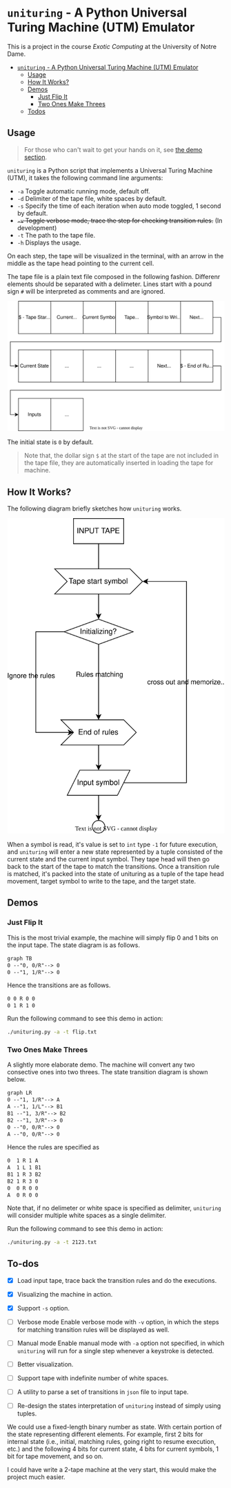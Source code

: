 # `unituring` - A Python Universal Turing Machine (UTM) Emulator

This is a project in the course *Exotic Computing* at the University of Notre Dame.

- [`unituring` - A Python Universal Turing Machine (UTM) Emulator](#unituring---a-python-universal-turing-machine-utm-emulator)
  - [Usage](#usage)
  - [How It Works?](#how-it-works)
  - [Demos](#demos)
    - [Just Flip It](#just-flip-it)
    - [Two Ones Make Threes](#two-ones-make-threes)
  - [Todos](#todos)

## Usage

> For those who can't wait to get your hands on it, see [the demo section](#demos).

`unituring` is a Python script that implements a Universal Turing Machine (UTM), it takes the following command line arguments:

- `-a`  Toggle automatic running mode, default off.
- `-d`  Delimiter of the tape file, white spaces by default.
- `-s`  Specify the time of each iteration when auto mode toggled, 1 second by default.
- ~~`-v`  Toggle verbose mode, trace the step for checking transition rules.~~ (In development)
- `-t`  The path to the tape file.
- `-h`  Displays the usage.

On each step, the tape will be visualized in the terminal, with an arrow in the middle as the tape head pointing to the current cell.

The tape file is a plain text file composed in the following fashion. Differenr elements should be separated with a delimeter. Lines start with a pound sign `#` will be interpreted as comments and are ignored.

![tape](tape.svg)

The initial state is `0` by default.

> Note that, the dollar sign `$` at the start of the tape are not included in the tape file, they are automatically inserted in loading the tape for machine.

## How It Works?

The following diagram briefly sketches how `unituring` works.

![utm](utm.svg)

When a symbol is read, it's value is set to `int` type `-1` for future execution, and `unituring` will enter a new state represented by a tuple consisted of the current state and the current input symbol. They tape head will then go back to the start of the tape to match the transitions. Once a transition rule is matched, it's packed into the state of unituring as a tuple of the tape head movement, target symbol to write to the tape, and the target state.

## Demos

### Just Flip It

This is the most trivial example, the machine will simply flip 0 and 1 bits on the input tape. The state diagram is as follows.

```mermaid
graph TB
0 --"0, 0/R"--> 0
0 --"1, 1/R"--> 0
```

Hence the transitions are as follows.

```
0 0 R 0 0
0 1 R 1 0
```

Run the following command to see this demo in action:

```bash
./unituring.py -a -t flip.txt
```

### Two Ones Make Threes

A slightly more elaborate demo. The machine will convert any two consective ones into two threes. The state transition diagram is shown below.

```mermaid
graph LR
0 --"1, 1/R"--> A
A --"1, 1/L"--> B1
B1 --"1, 3/R"--> B2
B2 --"1, 3/R"--> 0
0 --"0, 0/R"--> 0
A --"0, 0/R"--> 0
```

Hence the rules are specified as

```
0  1 R 1 A
A  1 L 1 B1
B1 1 R 3 B2
B2 1 R 3 0
0  0 R 0 0
A  0 R 0 0
```

Note that, if no delimeter or white space is specified as delimiter, `unituring` will consider multiple white spaces as a single delimiter.

Run the following command to see this demo in action:

```bash
./unituring.py -a -t 2123.txt
```

## To-dos

- [x] Load input tape, trace back the transition rules and do the executions.

- [x] Visualizing the machine in action.

- [x] Support `-s` option.

- [ ] Verbose mode
  Enable verbose mode with `-v` option, in which the steps for matching transition rules will be displayed as well.

- [ ] Manual mode
  Enable manual mode with `-a` option not specified, in which `unituring` will run for a single step whenever a keystroke is detected.

- [ ] Better visualization.

- [ ] Support tape with indefinite number of white spaces.

- [ ] A utility to parse a set of transitions in `json` file to input tape.

- [ ] Re-design the states interpretation of `unituring` instead of simply using tuples.

We could use a fixed-length binary number as state. With certain portion of the state representing different elements. For example, first 2 bits for internal state (i.e., initial, matching rules, going right to resume execution, etc.) and the following 4 bits for current state, 4 bits for current symbols, 1 bit for tape movement, and so on.

I could have write a 2-tape machine at the very start, this would make the project much easier.
